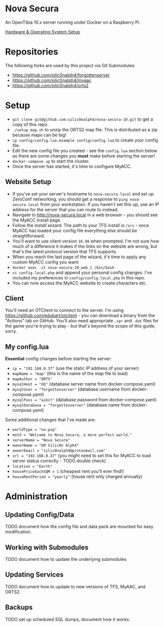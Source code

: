 Nova Secura
===========

An OpenTibia 10.x server running under Docker on a Raspberry Pi.

[Hardware & Operating System Setup](docs/raspberry_pi_setup.md)

Repositories
============

The following forks are used by this project via Git Submodules:

- https://github.com/silic0nalph4/forgottenserver
- https://github.com/silic0nalph4/myaac
- https://github.com/silic0nalph4/orts2

Setup
=====

- `git clone git@github.com:silic0nalph4/nova-secura-10.git` to get a copy of this repo.
- `./setup_map.sh` to unzip the ORTS2 map file. This is distributed as a zip because maps can be big!
- `cp config/config.lua.example config/config.lua` to create your config file.
- Edit the new config file you created - see the `config.lua` section below as there are some changes you **must** make before
starting the server!
- `docker-compose up` to start the cluster.
- Once the server has started, it's time to configure MyACC.

Website Setup
-------------

- If you've set your server's hostname to `nova-secura.local` and set up ZeroConf networking, you should get a response to
 `ping nova-secura.local` from your workstation. If you haven't set this up, use an IP address for the server that you can route to instead.
- Navigate to http://nova-secura.local in a web browser - you should see the MyACC install page.
- Follow the install wizard. The path to your TFS install is `/srv` - once MyACC has loaded your config file everything else should
be straightforward.
- You'll want to use client version `10.98` when prompted. I'm not sure how much of a difference it makes if the links on the website are wrong, but that's the latest protocol version that TFS supports.
- When you reach the last page of the wizard, it's time to apply any custom MyACC config you want:
- `docker exec -it nova-secura-10_web_1 /bin/bash`
- `vi config.local.php` and append your personal config changes. I've included my preferences in `config/config.local.php` in this repo.
- You can now access the MyACC website to create characters etc.

Client
------

You'll need an OTClient to connect to the server. I'm using https://github.com/edubart/otclient - you can download a binary from the "Actions" tab on GitHub. You'll also need appropriate `.spr` and `.dat` files for the game you're trying to play - but that's beyond the scope of this guide, sorry.

My config.lua
-------------

**Essential** config changes before starting the server:
- `ip = "192.168.0.37"` (use the static IP address of your server)
- `mapName = "map"` (this is the name of the map file to load)
- `mapAuthor = "ORTS"`
- `mysqlHost = "db"` (database server name from docker-compose.yaml)
- `mysqlUser = "forgottenserver"` (database username from docker-compose.yaml)
- `mysqlPass = "aibit"` (database password from docker-compose.yaml)
- `mysqlDatabase = "forgottenserver"` (database name from docker-compose.yaml)

Some additional changes that I've made are:
- `worldType = "no-pvp"`
- `motd = "Welcome to Nova Secura, a more perfect world."`
- `serverName = "Nova Secura"`
- `ownerName = "GM Silic0n Alph4"`
- `ownerEmail = "silic0nalph4@protonmail.com"`
- `url = "192.168.0.37"` (you might need to set this for MyACC to load server status correctly - TODO double check)
- `location = "Earth"`
- `housePriceEachSQM = 1` (cheapest rent you'll ever find!)
- `houseRentPeriod = "yearly"` (house rent only charged annually)


Administration
==============

Updating Config/Data
--------------------

TODO document how the config file and data pack are mounted for easy modification.

Working with Submodules
-----------------------

TODO document how to update the underlying submodules

Updating Services
-----------------

TODO document how to update to new versions of TFS, MyAAC, and ORTS2.

Backups
-------

TODO set up scheduled SQL dumps, document how it works.

